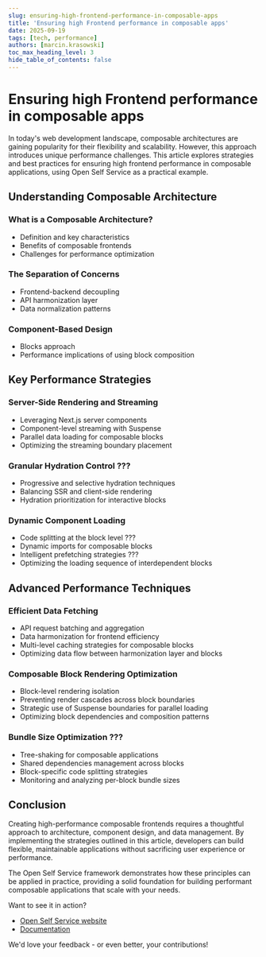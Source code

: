 ```yaml
---
slug: ensuring-high-frontend-performance-in-composable-apps
title: 'Ensuring high Frontend performance in composable apps'
date: 2025-09-19
tags: [tech, performance]
authors: [marcin.krasowski]
toc_max_heading_level: 3
hide_table_of_contents: false
---
```


# Ensuring high Frontend performance in composable apps

In today's web development landscape, composable architectures are gaining popularity for their flexibility and scalability. However, this approach introduces unique performance challenges. This article explores strategies and best practices for ensuring high frontend performance in composable applications, using Open Self Service as a practical example.

## Understanding Composable Architecture

### What is a Composable Architecture?
- Definition and key characteristics
- Benefits of composable frontends
- Challenges for performance optimization

### The Separation of Concerns
- Frontend-backend decoupling
- API harmonization layer
- Data normalization patterns

### Component-Based Design
- Blocks approach
- Performance implications of using block composition

## Key Performance Strategies

### Server-Side Rendering and Streaming
- Leveraging Next.js server components
- Component-level streaming with Suspense
- Parallel data loading for composable blocks
- Optimizing the streaming boundary placement

### Granular Hydration Control ???
- Progressive and selective hydration techniques
- Balancing SSR and client-side rendering
- Hydration prioritization for interactive blocks

### Dynamic Component Loading
- Code splitting at the block level ???
- Dynamic imports for composable blocks
- Intelligent prefetching strategies ???
- Optimizing the loading sequence of interdependent blocks

## Advanced Performance Techniques

### Efficient Data Fetching
- API request batching and aggregation
- Data harmonization for frontend efficiency
- Multi-level caching strategies for composable blocks
- Optimizing data flow between harmonization layer and blocks

### Composable Block Rendering Optimization
- Block-level rendering isolation
- Preventing render cascades across block boundaries
- Strategic use of Suspense boundaries for parallel loading
- Optimizing block dependencies and composition patterns

### Bundle Size Optimization ???
- Tree-shaking for composable applications
- Shared dependencies management across blocks
- Block-specific code splitting strategies
- Monitoring and analyzing per-block bundle sizes

## Conclusion

Creating high-performance composable frontends requires a thoughtful approach to architecture, component design, and data management. By implementing the strategies outlined in this article, developers can build flexible, maintainable applications without sacrificing user experience or performance.

The Open Self Service framework demonstrates how these principles can be applied in practice, providing a solid foundation for building performant composable applications that scale with your needs.

Want to see it in action?

- [Open Self Service website](https://www.openselfservice.com)
- [Documentation](https://www.openselfservice.com/docs)

We'd love your feedback - or even better, your contributions!
